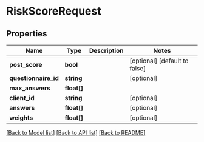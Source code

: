 # RiskScoreRequest

## Properties
Name | Type | Description | Notes
------------ | ------------- | ------------- | -------------
**post_score** | **bool** |  | [optional] [default to false]
**questionnaire_id** | **string** |  | [optional] 
**max_answers** | **float[]** |  | 
**client_id** | **string** |  | [optional] 
**answers** | **float[]** |  | [optional] 
**weights** | **float[]** |  | [optional] 

[[Back to Model list]](../README.md#documentation-for-models) [[Back to API list]](../README.md#documentation-for-api-endpoints) [[Back to README]](../README.md)


